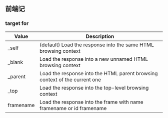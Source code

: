 ## 前端记

### target for <a>

| Value         | Description   |
| ------------- | ------------- |
| _self  | (default) Load the response into the same HTML browsing context |
| _blank  | Load the response into a new unnamed HTML browsing context  |
| _parent | Load the response into the HTML parent browsing context of the current one |
| _top    | Load the response into the top-level browsing context |
| framename | Load the response into the frame with name framename or id framename |